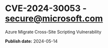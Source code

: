 # CVE-2024-30053 - secure@microsoft.com

Azure Migrate Cross-Site Scripting Vulnerability

**Publish date:** 2024-05-14
